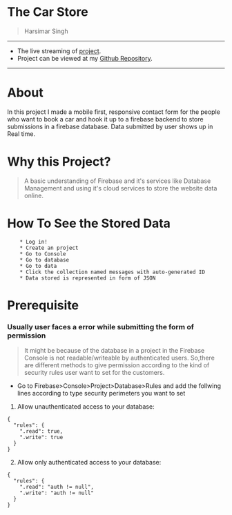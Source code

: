 # The Car Store

> Harsimar Singh

-----------------------------------------------------------

* The live streaming of [project]().
* Project can be viewed at my [Github Repository](https://github.com/harsimarsingh8/The-Car-Store).

------------------------------------------------------------
# About

In this project I made a mobile first, responsive contact form for the people who want to book a car and hook it up to a firebase backend to store submissions in a firebase database. Data submitted by user shows up in Real time.

# Why this Project?

>A basic understanding of Firebase and it's services like Database Management and using it's cloud services to store the website data online.

# How To See the Stored Data

        * Log in!
        * Create an project
        * Go to Console
        * Go to database
        * Go to data
        * Click the collection named messages with auto-generated ID 
        * Data stored is represented in form of JSON

# Prerequisite

### Usually user faces a error while submitting the form of permission

>It might be because of the database in a project in the Firebase Console is not readable/writeable by authenticated users. So,there are different methods to give permission according to the kind of security rules user want to set for the customers.
* Go to Firebase>Console>Project>Database>Rules and add the follwing lines according to type security perimeters you want to set

1. Allow unauthenticated access to your database:
```
{
  "rules": {
    ".read": true,
    ".write": true
  }
}
```
2. Allow only authenticated access to your database:
```
{
  "rules": {
    ".read": "auth != null",
    ".write": "auth != null"
  }
}
```